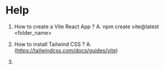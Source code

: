 # Help

1. How to create a Vite React App ?
A. npm create vite@latest <folder_name>

2. How to install Tailwind CSS ?
A. (<https://tailwindcss.com/docs/guides/vite>)

3. 
